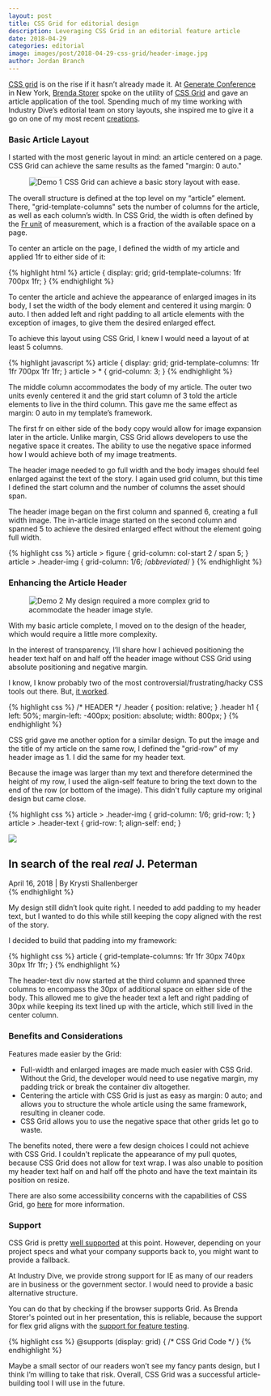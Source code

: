 ```yaml
---
layout: post 
title: CSS Grid for editorial design
description: Leveraging CSS Grid in an editorial feature article
date: 2018-04-29
categories: editorial
image: images/post/2018-04-29-css-grid/header-image.jpg
author: Jordan Branch 
---
```


[CSS grid](https://developer.mozilla.org/en-US/docs/Web/CSS/CSS_Grid_Layout/Basic_Concepts_of_Grid_Layout) is on the rise if it hasn’t already made it. At [Generate Conference](https://www.generateconf.com/) in New York, [Brenda Storer](http://brendastorer.com/presentations/2018-04-GenerateNYC.pdf) spoke on the utility of [CSS Grid](https://www.w3schools.com/css/css_grid.asp) and gave an article application of the tool. Spending much of my time working with Industry Dive’s editorial team on story layouts, she inspired me to give it a go on one of my most recent [creations](https://www.retaildive.com/news/in-search-of-the-real-j-peterman/521433/).

### Basic Article Layout

I started with the most generic layout in mind: an article centered on a page. CSS Grid can achieve the same results as the famed "margin: 0 auto." 

<figure class="image">
    <img src="{{ site.url }}/images/post/2018-04-29-css-grid/demo-1.jpg" alt="Demo 1" style="border: 1px solid #eee;"/>
    <span class="caption">CSS Grid can achieve a basic story layout with ease.</span>
</figure>

The overall structure is defined at the top level on my “article” element. There, "grid-template-columns" sets the number of columns for the article, as well as each column’s width. In CSS Grid, the width is often defined by the [Fr unit](https://alligator.io/css/css-grid-layout-fr-unit/) of measurement, which is a fraction of the available space on a page. 

To center an article on the page, I defined the width of my article and applied 1fr to either side of it: 

{% highlight html %}
article {
    display: grid;
    grid-template-columns: 1fr 700px 1fr; 
}
{% endhighlight %}

To center the article and achieve the appearance of enlarged images in its body, I set the width of the body element and centered it using margin: 0 auto. I then added left and right padding to all article elements with the exception of images, to give them the desired enlarged effect. 

To achieve this layout using CSS Grid, I knew I would need a layout of at least 5 columns.

{% highlight javascript %}
article {
    display: grid;
    grid-template-columns: 1fr 1fr 700px 1fr 1fr;
}
article > * {
    grid-column: 3; 
}
{% endhighlight %}

The middle column accommodates the body of my article. The outer two units evenly centered it and the grid start column of 3 told the article elements to live in the third column. This gave me the same effect as margin: 0 auto in my template’s framework.

The first fr on either side of the body copy would allow for image expansion later in the article. Unlike margin, CSS Grid allows developers to use the negative space it creates. The ability to use the negative space informed how I would achieve both of my image treatments. 

The header image needed to go full width and the body images should feel enlarged against the text of the story. I again used grid column, but this time I defined the start column and the number of columns the asset should span. 

The header image began on the first column and spanned 6, creating a full width image. The in-article image started on the second column and spanned 5 to achieve the desired enlarged effect without the element going full width. 

{% highlight css %}
article > figure {
    grid-column: col-start 2 / span 5;
}
article > .header-img {
    grid-column: 1/6; /*abbreviated*/
}
{% endhighlight %}

### Enhancing the Article Header

<figure class="image">
    <img src="{{ site.url }}/images/post/2018-04-29-css-grid/demo-2.jpg" alt="Demo 2" style="border: 1px solid #eee;"/>
    <span class="caption">My design required a more complex grid to acommodate the header image style.</span>
</figure>

With my basic article complete, I moved on to the design of the header, which would require a little more complexity.

In the interest of transparency, I’ll share how I achieved positioning the header text half on and half off the header image without CSS Grid using absolute positioning and negative margin. 

I know, I know probably two of the most controversial/frustrating/hacky CSS tools out there. But, [it worked](https://www.sitepoint.com/css-center-position-absolute-div/).

{% highlight css %}
/* HEADER */
.header {
    position: relative;
}
.header h1 {
    left: 50%;
    margin-left: -400px;
    position: absolute;
    width: 800px;
}
{% endhighlight %}

CSS grid gave me another option for a similar design. To put the image and the title of my article on the same row, I defined the "grid-row" of my header image as 1. I did the same for my header text. 

Because the image was larger than my text and therefore determined the height of my row, I used the align-self feature to bring the text down to the end of the row (or bottom of the image). This didn't fully capture my original design but came close.

{% highlight css %}
article > .header-img {
    grid-column: 1/6;
    grid-row: 1;
}
article > .header-text {
    grid-row: 1;
    align-self: end;
}
<article>
<img class="header-img" src="[image url]">
<div class="header-text">
        <h1>In search of the real <i>real</i> J. Peterman</h1>
        <span class="byline"> April 16, 2018 | By Krysti Shallenberger</span>
    </div>
</article>
{% endhighlight %}

My design still didn’t look quite right. I needed to add padding to my header text, but I wanted to do this while still keeping the copy aligned with the rest of the story. 

I decided to build that padding into my framework:

{% highlight css %}
article {
    grid-template-columns: 1fr 1fr 30px 740px 30px 1fr 1fr;
}
{% endhighlight %}

The header-text div now started at the third column and spanned three columns to encompass the 30px of additional space on either side of the body. This allowed me to give the header text a left and right padding of 30px while keeping its text lined up with the article, which still lived in the center column.

### Benefits and Considerations

Features made easier by the Grid:

<ul>
<li>Full-width and enlarged images are made much easier with CSS Grid. Without the Grid, the developer would need to use negative margin, my padding trick or break the container div altogether.</li>

<li>Centering the article with CSS Grid is just as easy as margin: 0 auto; and allows you to structure the whole article using the same framework, resulting in cleaner code. </li>

<li>CSS Grid allows you to use the negative space that other grids let go to waste. </li>
</ul>

The benefits noted, there were a few design choices I could not achieve with CSS Grid. I couldn't replicate the appearance of my pull quotes, because CSS Grid does not allow for text wrap. I was also unable to position my header text half on and half off the photo and have the text maintain its position on resize.

There are also some accessibility concerns with the capabilities of CSS Grid, go [here](https://developer.mozilla.org/en-US/docs/Web/CSS/CSS_Grid_Layout/CSS_Grid_Layout_and_Accessibility) for more information.

### Support

CSS Grid is pretty [well supported](https://caniuse.com/#feat=css-grid) at this point. However, depending on your project specs and what your company supports back to, you might want to provide a fallback. 

At Industry Dive, we provide strong support for IE as many of our readers are in business or the government sector. I would need to provide a basic alternative structure. 

You can do that by checking if the browser supports Grid. As Brenda Storer's pointed out in her presentation, this is reliable, because the support for flex grid aligns with the [support for feature testing](https://caniuse.com/#feat=css-featurequeries). 

{% highlight css %}
@supports (display: grid) {
    /* CSS Grid Code */
}
{% endhighlight %}

Maybe a small sector of our readers won’t see my fancy pants design, but I think I’m willing to take that risk. Overall, CSS Grid was a successful article-building tool I will use in the future.